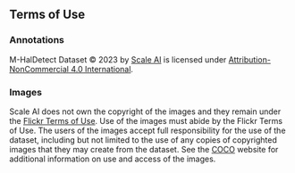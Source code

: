 ## Terms of Use
### Annotations
M-HalDetect Dataset © 2023 by [Scale AI](https://scale.com/) is licensed under [Attribution-NonCommercial 4.0 International](http://creativecommons.org/licenses/by-nc/4.0).

### Images
Scale AI does not own the copyright of the images and they remain under the [Flickr Terms of Use](https://www.flickr.com/creativecommons/). Use of the images must abide by the Flickr Terms of Use. The users of the images accept full responsibility for the use of the dataset, including but not limited to the use of any copies of copyrighted images that they may create from the dataset. See the [COCO](https://cocodataset.org/#termsofuse) website for additional information on use and access of the images.
